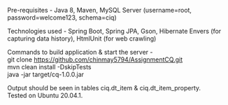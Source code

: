 Pre-requisites - Java 8, Maven, MySQL Server (username=root, password=welcome123, schema=ciq)

Technologies used - Spring Boot, Spring JPA, Gson, Hibernate Envers (for capturing data history), HtmlUnit (for web crawling) 

Commands to build application & start the server - <br/>
git clone https://github.com/chinmay5794/AssignmentCQ.git <br/>
mvn clean install -DskipTests <br/>
java -jar target/cq-1.0.0.jar <br/>

Output should be seen in tables ciq.dt_item & ciq.dt_item_property. <br/>
Tested on Ubuntu 20.04.1.
